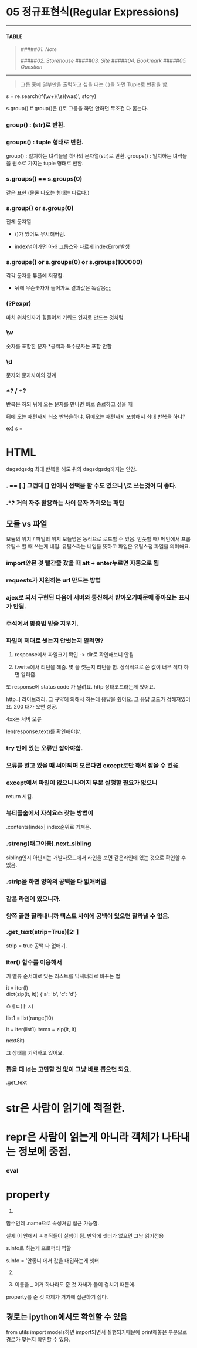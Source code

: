 # 05 정규표현식(Regular Expressions)

---

#### __TABLE__


>#####_01. Note_
>
>#####_02. Storehouse_
>#####_03. Site_
>#####_04. Bookmark_
>#####_05. Question_

---


> 그룹 중에 일부만을 출력하고 싶을 때는 ( )을 하면 Tuple로 반환을 함.

s = re.search(r'(\w+)(\s)(was)', story)

s.group() # group()은 ()로 그룹을 하던 안하던 무조건 다 뽑는다.



### group() : (str)로 반환.
### groups() : tuple 형태로 반환.

group() : 일치하는 녀석들을 하나의 문자열(str)로 반환.
groups() : 일치하는 녀석들을 원소로 가지는 tuple 형태로 반환.

### s.groups() == s.groups(0)
같은 표현 (물론 나오는 형태는 다르다.)



### s.group() or s.group(0)
전체 문자열
* ()가 있어도 무시해버림.

*  index넘어가면 아래 그룹스와 다르게 indexError발생



### s.groups() or s.groups(0) or s.groups(100000)
각각 문자를 튜플에 저장함.
* 뒤에 무슨숫자가 들어가도 결과값은 똑같음;;;;


### (?P<name>expr)
마치 위치인자가 힘들어서 키워드 인자로 만드는 것처럼.


### \w
숫자를 포함한 문자
*공백과 특수문자는 포함 안함


### \d
문자와 문자사이의 경계



### *? / +?
반복은 하되 뒤에 오는 문자를 만나면 바로 종료하고 싶을 때

뒤에 오는 패턴까지 최소 반복을하냐.
뒤에오는 패턴까지 포함해서 최대 반복을 하냐?

ex) s = <html><body><h1>HTML</h1></body></html>dagsdgsdg
최대 반복을 해도 뒤의 dagsdgsdg까지는 안감.


### \. == [.]   그런데 [] 안에서 선택을 할 수도 있으니 \로 쓰는것이 더 좋다.

### .*? 거의 자주 활용하는 사이 문자 가져오는 패턴


## 모듈 vs 파일
 모듈의 위치 / 파일의 위치 모듈명은 동적으로 로드할 수 있음. 인풋할 때/ 메인에서 프롬 유틸스 할 때 쓰는게 네임. 유틸스라는 네임을 뜻하고 파일은 유틸스점 파일을 의미해요.
 
 
### import안된 것 빨간줄 갔을 때 alt + enter누르면 자동으로 됨
 
 
### requests가 지원하는 url 만드는 방법


### ajex로 되서 구현된 다음에 서버와 통신해서 받아오기때문에 좋아요는 표시가 안됨.


### 주석에서 맞춤법 밑줄 지우기.


### 파일이 제대로 썻는지 안썻는지 알려면?
1) response에서 파일크기 확인 
-> dir로 확인해보니 안됨
 
2) f.write에서 리턴을 해줌. 몇 을 썻는지 리턴을 함. 상식적으로 쓴 값이 너무 적다 하면 알려줌.
 

또 response에 status code 가 달려요.
http 상태코드라는게 있어요.

httpㅢ 라이브러리. 그 규약에 의해서 하는데 
응답을 줬어요. 그 응답 코드가 정해져있어요.
200 대가 오면 성공.

4xx는 서버 오류

len(response.text)를 확인해야함.


### try 안에 있는 오류만 잡아야함.


### 오류를 알고 있을 때 써야되며 모른다면 except로만 해서 잡을 수 있음.


### except에서 파일이 없으니 나머지 부분 실행할 필요가 없으니 
return 시킴.


### 뷰티플숩에서 자식요소 찾는 방법이
.contents[index] 
index순위로 가져옴.


### .strong(태그이름).next_sibling

sibling인지 아닌지는 개발자모드에서 라인을 보면 같은라인에 있는 것으로 확인할 수 있음.

### .strip을 하면 양쪽의 공백을 다 없애버림.


### 같은 라인에 있으니까. 


### 양쪽 끝만 잘라내니까 텍스트 사이에 공백이 있으면 잘라낼 수 없음.


### .get_text(strip=True)[2: ]
strip = true 공백 다 없애기.


### iter() 함수를 이용해서
키 밸류 순서대로 있는 리스트를 딕셔너리로 바꾸는 법

it = iter(l)    
dict(zip(it, it))
{'a': 'b', 'c': 'd'}



쇼ㅔㄷ(ㅑㅅ)


list1 = list(range(10)

it = iter(list1)
items = zip(it, it)



next8it)


그 상태를 기억하고 있어요.

### 뽑을 때 id는 고민할 것 없이 그냥 바로 뽑으면 되요.

.get_text



# str은 사람이 읽기에 적절한.
# repr은 사람이 읽는게 아니라 객체가 나타내는 정보에 중점.


### eval



# property

1)

함수인데 .name으로 속성처럼 접근 가능함.

실제 이 안에서 ㅗㄹ직들이 실행이 됨.
만약에 셋터가 없으면 그냥 읽기전용


s.info로 하는게 프로퍼티 역할

s.info = '안좋니 에서 값을 대입하는게 셋터


2)  


3) 이름을 _ 이거 하나라도 준 것 자체가 둘이 겹치기 때문에.

property를 준 것 자체가 거기에 접근하기 싫다.




## 경로는 ipython에서도 확인할 수 있음

from utils import models하면 import되면서 실행되기때문에 print해놓은 부분으로 경로가 맞는지 확인할 수 있음.


